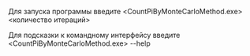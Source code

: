 Для запуска программы введите <CountPiByMonteCarloMethod.exe> <количество итераций>

Для подсказки к командному интерфейсу введите <CountPiByMonteCarloMethod.exe> --help
